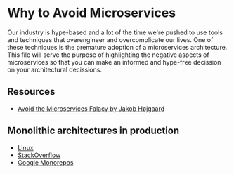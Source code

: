 # Why to Avoid Microservices

Our industry is hype-based and a lot of the time we're pushed to use tools and techniques that overengineer and overcomplicate our lives. One of these techniques is the premature adoption of a microservices architecture. This file will serve the purpose of highlighting the negative aspects of microservices so that you can make an informed and hype-free decission on your architectural decissions.

## Resources

- [Avoid the Microservices Falacy by Jakob Højgaard](https://www.youtube.com/watch?v=vtGP3YVFO70)

## Monolithic architectures in production

- [Linux](https://en.wikipedia.org/wiki/Linux)
- [StackOverflow](https://stackoverflow.com/)
- [Google Monorepos](https://cacm.acm.org/magazines/2016/7/204032-why-google-stores-billions-of-lines-of-code-in-a-single-repository/fulltext)
